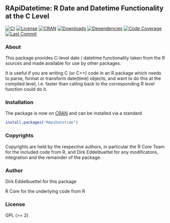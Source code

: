 ## RApiDatetime: R Date and Datetime Functionality at the C Level

[![CI](https://github.com/eddelbuettel/rapidatetime/workflows/ci/badge.svg)](https://github.com/eddelbuettel/rapidatetime/actions?query=workflow%3Aci)
[![License](https://img.shields.io/badge/license-GPL%20%28%3E=%202%29-brightgreen.svg?style=flat)](https://www.gnu.org/licenses/gpl-2.0.html) 
[![CRAN](https://www.r-pkg.org/badges/version/RApiDatetime)](https://cran.r-project.org/package=RApiDatetime) 
[![Downloads](https://cranlogs.r-pkg.org/badges/RApiDatetime?color=brightgreen)](https://www.r-pkg.org:443/pkg/RApiDatetime) 
[![Dependencies](https://tinyverse.netlify.app/badge/RApiDatetime)](https://cran.r-project.org/package=RApiDatetime) 
[![Code Coverage](https://codecov.io/gh/eddelbuettel/rapidatetime/graph/badge.svg)](https://app.codecov.io/gh/eddelbuettel/rapidatetime) 
[![Last Commit](https://img.shields.io/github/last-commit/eddelbuettel/rapidatetime)](https://github.com/eddelbuettel/rapidatetime)

### About

This package provides C-level date / datetime functionality taken from the R
sources and made available for use by other packages.

It is useful if you are writing C (or C++) code in an R package which needs
to parse, format or transform date(time) objects, and want to do this at the 
compiled level, i.e. faster than calling back to the corresponding R level 
function could do it.

### Installation

The package is now on [CRAN](https://cran.r-project.org) and can be installed
via a standard

```r
install.packages("RApiDatetime")
```

### Copyrights

Copyrights are held by the respective authors, in particular the R Core Team
for the included code from R, and Dirk Eddelbuettel for any modificatons,
integration and the remainder of the package.

### Author

Dirk Eddelbuettel for this package

R Core for the underlying code from R

### License

GPL (>= 2)

